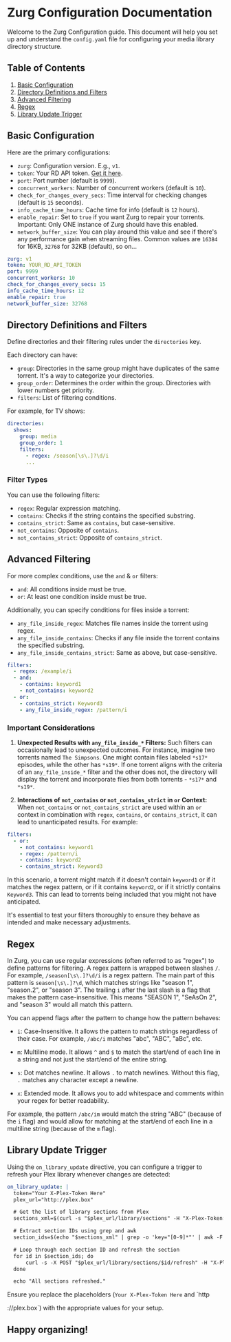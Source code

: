 # Zurg Configuration Documentation

Welcome to the Zurg Configuration guide. This document will help you set up and understand the `config.yaml` file for configuring your media library directory structure.

## Table of Contents

1. [Basic Configuration](#basic-configuration)
2. [Directory Definitions and Filters](#directory-definitions-and-filters)
3. [Advanced Filtering](#advanced-filtering)
4. [Regex](#regex)
5. [Library Update Trigger](#library-update-trigger)

## Basic Configuration

Here are the primary configurations:

- `zurg`: Configuration version. E.g., `v1`.
- `token`: Your RD API token. [Get it here](https://real-debrid.com/apitoken).
- `port`: Port number (default is `9999`).
- `concurrent_workers`: Number of concurrent workers (default is `10`).
- `check_for_changes_every_secs`: Time interval for checking changes (default is `15` seconds).
- `info_cache_time_hours`: Cache time for info (default is `12` hours).
- `enable_repair`: Set to `true` if you want Zurg to repair your torrents. Important: Only ONE instance of Zurg should have this enabled.
- `network_buffer_size`: You can play around this value and see if there's any performance gain when streaming files. Common values are `16384` for 16KB, `32768` for 32KB (default), so on...

```yaml
zurg: v1
token: YOUR_RD_API_TOKEN
port: 9999
concurrent_workers: 10
check_for_changes_every_secs: 15
info_cache_time_hours: 12
enable_repair: true
network_buffer_size: 32768
```

## Directory Definitions and Filters

Define directories and their filtering rules under the `directories` key.

Each directory can have:

- `group`: Directories in the same group might have duplicates of the same torrent. It's a way to categorize your directories.
- `group_order`: Determines the order within the group. Directories with lower numbers get priority. 
- `filters`: List of filtering conditions. 

For example, for TV shows:

```yaml
directories:
  shows:
    group: media
    group_order: 1
    filters:
      - regex: /season[\s\.]?\d/i
      ...
```

### Filter Types

You can use the following filters:

- `regex`: Regular expression matching.
- `contains`: Checks if the string contains the specified substring.
- `contains_strict`: Same as `contains`, but case-sensitive.
- `not_contains`: Opposite of `contains`.
- `not_contains_strict`: Opposite of `contains_strict`.

## Advanced Filtering

For more complex conditions, use the `and` & `or` filters:

- `and`: All conditions inside must be true.
- `or`: At least one condition inside must be true.

Additionally, you can specify conditions for files inside a torrent:

- `any_file_inside_regex`: Matches file names inside the torrent using regex.
- `any_file_inside_contains`: Checks if any file inside the torrent contains the specified substring.
- `any_file_inside_contains_strict`: Same as above, but case-sensitive.

```yaml
filters:
  - regex: /example/i
  - and:
    - contains: keyword1
    - not_contains: keyword2
  - or:
    - contains_strict: Keyword3
    - any_file_inside_regex: /pattern/i
```

### Important Considerations

1. **Unexpected Results with `any_file_inside_*` Filters:** Such filters can occasionally lead to unexpected outcomes. For instance, imagine two torrents named `The Simpsons`. One might contain files labeled `*s17*` episodes, while the other has `*s19*`. If one torrent aligns with the criteria of an `any_file_inside_*` filter and the other does not, the directory will display the torrent and incorporate files from both torrents - `*s17*` and `*s19*`.

2. **Interactions of `not_contains` or `not_contains_strict` in `or` Context:** When `not_contains` or `not_contains_strict` are used within an `or` context in combination with `regex`, `contains`, or `contains_strict`, it can lead to unanticipated results. For example:

 ```yaml
 filters:
   - or:
     - not_contains: keyword1
     - regex: /pattern/i
     - contains: keyword2
     - contains_strict: Keyword3
 ```

In this scenario, a torrent might match if it doesn't contain `keyword1` or if it matches the regex pattern, or if it contains `keyword2`, or if it strictly contains `Keyword3`. This can lead to torrents being included that you might not have anticipated.

It's essential to test your filters thoroughly to ensure they behave as intended and make necessary adjustments.

## Regex

In Zurg, you can use regular expressions (often referred to as "regex") to define patterns for filtering. A regex pattern is wrapped between slashes `/`. For example, `/season[\s\.]?\d/i` is a regex pattern. The main part of this pattern is `season[\s\.]?\d`, which matches strings like "season 1", "season.2", or "season 3". The trailing `i` after the last slash is a flag that makes the pattern case-insensitive. This means "SEASON 1", "SeAsOn 2", and "season 3" would all match this pattern.

You can append flags after the pattern to change how the pattern behaves:

- `i`: Case-Insensitive. It allows the pattern to match strings regardless of their case. For example, `/abc/i` matches "abc", "ABC", "aBc", etc.
  
- `m`: Multiline mode. It allows `^` and `$` to match the start/end of each line in a string and not just the start/end of the entire string.
  
- `s`: Dot matches newline. It allows `.` to match newlines. Without this flag, `.` matches any character except a newline.
  
- `x`: Extended mode. It allows you to add whitespace and comments within your regex for better readability.

For example, the pattern `/abc/im` would match the string "ABC" (because of the `i` flag) and would allow for matching at the start/end of each line in a multiline string (because of the `m` flag).

## Library Update Trigger

Using the `on_library_update` directive, you can configure a trigger to refresh your Plex library whenever changes are detected:

```yaml
on_library_update: |
  token="Your X-Plex-Token Here"
  plex_url="http://plex.box"

  # Get the list of library sections from Plex
  sections_xml=$(curl -s "$plex_url/library/sections" -H "X-Plex-Token: $token")

  # Extract section IDs using grep and awk
  section_ids=$(echo "$sections_xml" | grep -o 'key="[0-9]*"' | awk -F'"' '{print $2}')

  # Loop through each section ID and refresh the section
  for id in $section_ids; do
      curl -s -X POST "$plex_url/library/sections/$id/refresh" -H "X-Plex-Token: $token"
  done

  echo "All sections refreshed."
```

Ensure you replace the placeholders (`Your X-Plex-Token Here` and `http

://plex.box`) with the appropriate values for your setup.

## Happy organizing!
